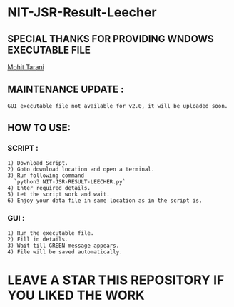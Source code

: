 # NIT-JSR-Result-Leecher

## SPECIAL THANKS FOR PROVIDING WNDOWS EXECUTABLE FILE
[Mohit Tarani](https://github.com/hitman96)

## MAINTENANCE UPDATE :
    GUI executable file not available for v2.0, it will be uploaded soon.

## HOW TO USE:

### SCRIPT :
    1) Download Script.
    2) Goto download location and open a terminal.
    3) Run following command 
      `python3 NIT-JSR-RESULT-LEECHER.py`
    4) Enter required details.
    5) Let the script work and wait.
    6) Enjoy your data file in same location as in the script is.
    
### GUI :
    1) Run the executable file.
    2) Fill in details.
    3) Wait till GREEN message appears.
    4) File will be saved automatically.
    
 #  LEAVE A STAR THIS REPOSITORY IF YOU LIKED THE WORK

